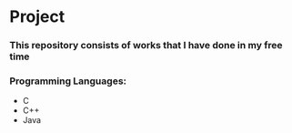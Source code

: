 # Project
### This repository consists of works that I have done in my free time
### Programming Languages:
* C
* C++
* Java
